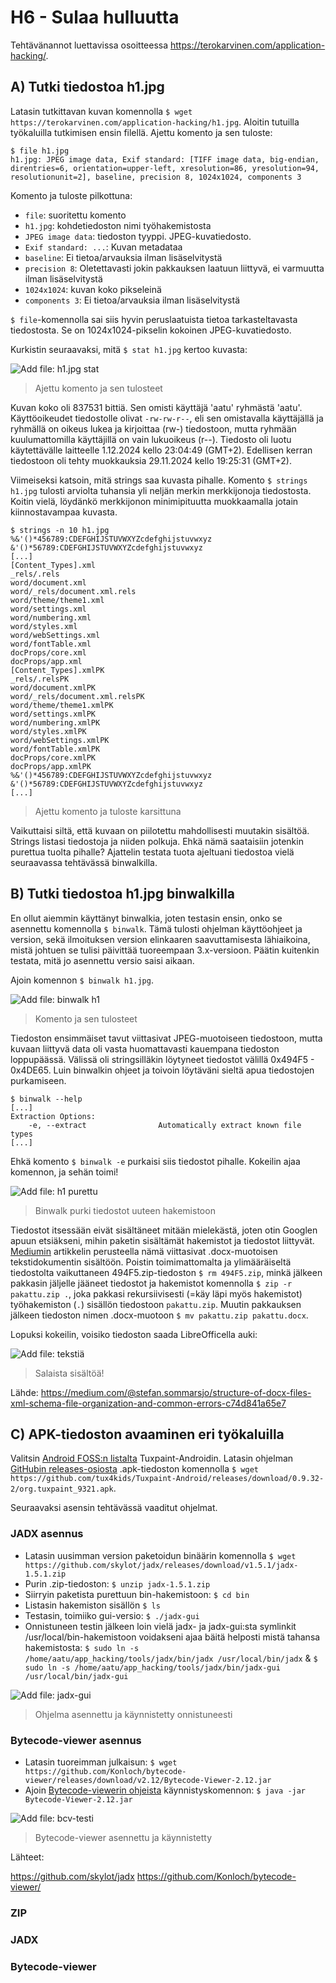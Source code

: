 # H6 - Sulaa hulluutta

Tehtävänannot luettavissa osoitteessa https://terokarvinen.com/application-hacking/.

## A) Tutki tiedostoa h1.jpg

Latasin tutkittavan kuvan komennolla ``$ wget https://terokarvinen.com/application-hacking/h1.jpg``. Aloitin tutuilla työkaluilla tutkimisen ensin filellä. Ajettu komento ja sen tuloste:

````
$ file h1.jpg                                                          
h1.jpg: JPEG image data, Exif standard: [TIFF image data, big-endian, direntries=6, orientation=upper-left, xresolution=86, yresolution=94, resolutionunit=2], baseline, precision 8, 1024x1024, components 3
````
Komento ja tuloste pilkottuna:
 - ``file``: suoritettu komento
 - ``h1.jpg``: kohdetiedoston nimi työhakemistosta
 - ``JPEG image data``: tiedoston tyyppi. JPEG-kuvatiedosto.
 - ``Exif standard: ...``: Kuvan metadataa
 - ``baseline``: Ei tietoa/arvauksia ilman lisäselvitystä
 - ``precision 8``: Oletettavasti jokin pakkauksen laatuun liittyvä, ei varmuutta ilman lisäselvitystä
 - ``1024x1024``: kuvan koko pikseleinä
 - ``components 3``: Ei tietoa/arvauksia ilman lisäselvitystä

``$ file``-komennolla sai siis hyvin peruslaatuista tietoa tarkasteltavasta tiedostosta. Se on 1024x1024-pikselin kokoinen JPEG-kuvatiedosto. 

Kurkistin seuraavaksi, mitä ``$ stat h1.jpg`` kertoo kuvasta:

![Add file: h1.jpg stat](/img/h6/stat_h1.png)
> Ajettu komento ja sen tulosteet

Kuvan koko oli 837531 bittiä. Sen omisti käyttäjä 'aatu' ryhmästä 'aatu'. Käyttöoikeudet tiedostolle olivat ``-rw-rw-r--``, eli sen omistavalla käyttäjällä ja ryhmällä on oikeus lukea ja kirjoittaa (rw-) tiedostoon, mutta ryhmään kuulumattomilla käyttäjillä on vain lukuoikeus (r--). Tiedosto oli luotu käytettävälle laitteelle 1.12.2024 kello 23:04:49 (GMT+2). Edellisen kerran tiedostoon oli tehty muokkauksia 29.11.2024 kello 19:25:31 (GMT+2). 

Viimeiseksi katsoin, mitä strings saa kuvasta pihalle. Komento ``$ strings h1.jpg`` tulosti arviolta tuhansia yli neljän merkin merkkijonoja tiedostosta. Koitin vielä, löydänkö merkkijonon minimipituutta muokkaamalla jotain kiinnostavampaa kuvasta. 

````
$ strings -n 10 h1.jpg                                                          
%&'()*456789:CDEFGHIJSTUVWXYZcdefghijstuvwxyz
&'()*56789:CDEFGHIJSTUVWXYZcdefghijstuvwxyz
[...]
[Content_Types].xml 
_rels/.rels 
word/document.xml
word/_rels/document.xml.rels 
word/theme/theme1.xml
word/settings.xml
word/numbering.xml
word/styles.xml
word/webSettings.xml
word/fontTable.xml
docProps/core.xml 
docProps/app.xml 
[Content_Types].xmlPK
_rels/.relsPK
word/document.xmlPK
word/_rels/document.xml.relsPK
word/theme/theme1.xmlPK
word/settings.xmlPK
word/numbering.xmlPK
word/styles.xmlPK
word/webSettings.xmlPK
word/fontTable.xmlPK
docProps/core.xmlPK
docProps/app.xmlPK
%&'()*456789:CDEFGHIJSTUVWXYZcdefghijstuvwxyz
&'()*56789:CDEFGHIJSTUVWXYZcdefghijstuvwxyz
[...]
````
> Ajettu komento ja tuloste karsittuna

Vaikuttaisi siltä, että kuvaan on piilotettu mahdollisesti muutakin sisältöä. Strings listasi tiedostoja ja niiden polkuja. Ehkä nämä saataisiin jotenkin purettua tuolta pihalle? Ajattelin testata tuota ajeltuani tiedostoa vielä seuraavassa tehtävässä binwalkilla.

## B) Tutki tiedostoa h1.jpg binwalkilla

En ollut aiemmin käyttänyt binwalkia, joten testasin ensin, onko se asennettu komennolla ``$ binwalk``. Tämä tulosti ohjelman käyttöohjeet ja version, sekä ilmoituksen version elinkaaren saavuttamisesta lähiaikoina, mistä johtuen se tulisi päivittää tuoreempaan 3.x-versioon. Päätin kuitenkin testata, mitä jo asennettu versio saisi aikaan.

Ajoin komennon ``$ binwalk h1.jpg``. 

![Add file: binwalk h1](/img/h6/binwalk_h1.png)
> Komento ja sen tulosteet

Tiedoston ensimmäiset tavut viittasivat JPEG-muotoiseen tiedostoon, mutta kuvaan liittyvä data oli vasta huomattavasti kauempana tiedoston loppupäässä. Välissä oli stringsilläkin löytyneet tiedostot välillä 0x494F5 - 0x4DE65. Luin binwalkin ohjeet ja toivoin löytäväni sieltä apua tiedostojen purkamiseen.

````
$ binwalk --help
[...]
Extraction Options:
    -e, --extract                Automatically extract known file types
[...]
````

Ehkä komento ``$ binwalk -e`` purkaisi siis tiedostot pihalle. Kokeilin ajaa komennon, ja sehän toimi!

![Add file: h1 purettu](/img/h6/h1_purettu.png)
> Binwalk purki tiedostot uuteen hakemistoon

Tiedostot itsessään eivät sisältäneet mitään mielekästä, joten otin Googlen apuun etsiäkseni, mihin paketin sisältämät hakemistot ja tiedostot liittyvät. [Mediumin](https://medium.com/@stefan.sommarsjo/structure-of-docx-files-xml-schema-file-organization-and-common-errors-c74d841a65e7) artikkelin perusteella nämä viittasivat .docx-muotoisen tekstidokumentin sisältöön. Poistin toimimattomalta ja ylimääräiseltä tiedostolta vaikuttaneen 494F5.zip-tiedoston ``$ rm 494F5.zip``, minkä jälkeen pakkasin jäljelle jääneet tiedostot ja hakemistot komennolla ``$ zip -r pakattu.zip .``, joka pakkasi rekursiivisesti (=käy läpi myös hakemistot) työhakemiston (``.``) sisällön tiedostoon ``pakattu.zip``. Muutin pakkauksen jälkeen tiedoston nimen .docx-muotoon ``$ mv pakattu.zip pakattu.docx``. 

Lopuksi kokeilin, voisiko tiedoston saada LibreOfficella auki:

![Add file: tekstiä](/img/h6/h1_docx.png)
> Salaista sisältöä!


Lähde: https://medium.com/@stefan.sommarsjo/structure-of-docx-files-xml-schema-file-organization-and-common-errors-c74d841a65e7


## C) APK-tiedoston avaaminen eri työkaluilla

Valitsin [Android FOSS:n listalta](https://github.com/offa/android-foss) Tuxpaint-Androidin. Latasin ohjelman [GitHubin releases-osiosta](https://github.com/tux4kids/Tuxpaint-Android/releases) .apk-tiedoston komennolla ``$ wget https://github.com/tux4kids/Tuxpaint-Android/releases/download/0.9.32-2/org.tuxpaint_9321.apk``.

Seuraavaksi asensin tehtävässä vaaditut ohjelmat.

### JADX asennus

  - Latasin uusimman version paketoidun binäärin komennolla ``$ wget https://github.com/skylot/jadx/releases/download/v1.5.1/jadx-1.5.1.zip``
  - Purin .zip-tiedoston: ``$ unzip jadx-1.5.1.zip``
  - Siirryin paketista purettuun bin-hakemistoon: ``$ cd bin``
  - Listasin hakemiston sisällön ``$ ls``
  - Testasin, toimiiko gui-versio: ``$ ./jadx-gui``
  - Onnistuneen testin jälkeen loin vielä jadx- ja jadx-gui:sta symlinkit /usr/local/bin-hakemistoon voidakseni ajaa bäitä helposti mistä tahansa hakemistosta: ``$ sudo ln -s /home/aatu/app_hacking/tools/jadx/bin/jadx /usr/local/bin/jadx`` & ``$ sudo ln -s /home/aatu/app_hacking/tools/jadx/bin/jadx-gui /usr/local/bin/jadx-gui``

![Add file: jadx-gui](/img/h6/jadxgui_testi.png)
> Ohjelma asennettu ja käynnistetty onnistuneesti


### Bytecode-viewer asennus

   - Latasin tuoreimman julkaisun: ``$ wget https://github.com/Konloch/bytecode-viewer/releases/download/v2.12/Bytecode-Viewer-2.12.jar``
   - Ajoin [Bytecode-viewerin ohjeista](https://github.com/Konloch/bytecode-viewer/?tab=readme-ov-file) käynnistyskomennon: ``$ java -jar Bytecode-Viewer-2.12.jar``

![Add file: bcv-testi](/img/h6/bcv_testi.png)
> Bytecode-viewer asennettu ja käynnistetty


Lähteet: 

https://github.com/skylot/jadx
https://github.com/Konloch/bytecode-viewer/



### ZIP

### JADX

### Bytecode-viewer
